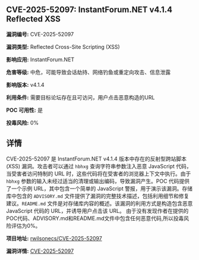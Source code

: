 ## CVE-2025-52097: InstantForum.NET v4.1.4 Reflected XSS

**漏洞编号:** CVE-2025-52097

**漏洞类型:** Reflected Cross-Site Scripting (XSS)

**影响应用:** InstantForum.NET

**危害等级:** 中危，可能导致会话劫持、网络钓鱼或重定向攻击、信息泄露

**影响版本:** v4.1.4

**利用条件:** 需要目标论坛存在且可访问，用户点击恶意构造的URL

**POC 可用性:** 是

**投毒风险:** 0%

## 详情

CVE-2025-52097 是 InstantForum.NET v4.1.4 版本中存在的反射型跨站脚本 (XSS) 漏洞。攻击者可以通过 `hbhxg` 查询字符串参数注入恶意 JavaScript 代码，当受害者访问特制的 URL 时，这些代码将在受害者的浏览器上下文中执行。由于 `hbhxg` 参数的输入未经过适当的清理或输出编码，导致漏洞产生。POC 代码提供了一个示例 URL，其中包含一个简单的 JavaScript 警报，用于演示该漏洞。存储库中包含的 `ADVISORY.md` 文件提供了漏洞的完整技术描述，包括利用细节和修复建议。`README.md` 文件是对存储库内容的概述。该漏洞的利用方式是构造包含恶意 JavaScript 代码的 URL，并诱导用户点击该 URL。 由于没有发现作者在提供的POC代码、ADVISORY.md和README.md文件中包含任何恶意代码,所以投毒风险评估为0%。

**项目地址:** [rwilsonecs/CVE-2025-52097](https://github.com/rwilsonecs/CVE-2025-52097)

**漏洞详情:** [CVE-2025-52097](https://nvd.nist.gov/vuln/detail/CVE-2025-52097)